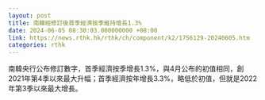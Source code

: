 ```yaml
---
layout: post
title: 南韓經修訂後首季經濟按季維持增長1.3%
date: 2024-06-05 08:30:03.000000000 +08:00
link: https://news.rthk.hk/rthk/ch/component/k2/1756129-20240605.htm
categories: rthk
---
```


南韓央行公布修訂數字，首季經濟按季增長1.3%，與4月公布的初值相同，創2021年第4季以來最大升幅；首季經濟按年增長3.3%，略低於初值，但就是2022年第3季以來最大增長。
